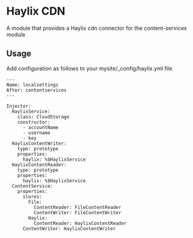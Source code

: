 # Haylix CDN 

A module that provides a Haylix cdn connector for the content-services module

## Usage

Add configuration as follows to your mysite/\_config/haylix.yml file


	---
	Name: localsettings
	After: contentservices
	---
	
	Injector:
	  HaylixService:
	    class: CloudStorage
	    constructor:
	      - accountName
	      - username
	      - key
	  HaylixContentWriter:
	    type: prototype
	    properties: 
	      haylix: %$HaylixService
	  HaylixContentReader:
	    type: prototype
	    properties:
	      haylix: %$HaylixService
	  ContentService:
	    properties:
	      stores:
	        File:
	          ContentReader: FileContentReader
	          ContentWriter: FileContentWriter
	        Haylix:
	          ContentReader: HaylixContentReader
          ContentWriter: HaylixContentWriter




